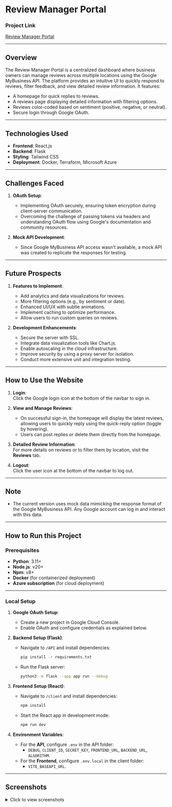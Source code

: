 # **Review Manager Portal**

### **Project Link**
[Review Manager Portal](http://restaverse-tf-312.centralindia.cloudapp.azure.com/)

---

## **Overview**
The Review Manager Portal is a centralized dashboard where business owners can manage reviews across multiple locations using the Google MyBusiness API. The platform provides an intuitive UI to quickly respond to reviews, filter feedback, and view detailed review information. It features:

- A homepage for quick replies to reviews.
- A reviews page displaying detailed information with filtering options.
- Reviews color-coded based on sentiment (positive, negative, or neutral).
- Secure login through Google OAuth.

---

## **Technologies Used**
- **Frontend**: React.js
- **Backend**: Flask
- **Styling**: Tailwind CSS
- **Deployment**: Docker, Terraform, Microsoft Azure

---

## **Challenges Faced**
1. **OAuth Setup**:  
   - Implementing OAuth securely, ensuring token encryption during client-server communication.
   - Overcoming the challenge of passing tokens via headers and understanding OAuth flow using Google's documentation and community resources.

2. **Mock API Development**:  
   - Since Google MyBusiness API access wasn't available, a mock API was created to replicate the responses for testing.

---

## **Future Prospects**
1. **Features to Implement**:
   - Add analytics and data visualizations for reviews.
   - More filtering options (e.g., by sentiment or date).
   - Enhanced UI/UX with subtle animations.
   - Implement caching to optimize performance.
   - Allow users to run custom queries on reviews.

2. **Development Enhancements**:
   - Secure the server with SSL.
   - Integrate data visualization tools like Chart.js.
   - Enable autoscaling in the cloud infrastructure.
   - Improve security by using a proxy server for isolation.
   - Conduct more extensive unit and integration testing.

---

## **How to Use the Website**
1. **Login**:  
   Click the Google login icon at the bottom of the navbar to sign in.
   
2. **View and Manage Reviews**:  
   - On successful sign-in, the homepage will display the latest reviews, allowing users to quickly reply using the quick-reply option (toggle by hovering).
   - Users can post replies or delete them directly from the homepage.
   
3. **Detailed Review Information**:  
   For more details on reviews or to filter them by location, visit the **Reviews** tab.

4. **Logout**:  
   Click the user icon at the bottom of the navbar to log out.

---

## **Note**
- The current version uses mock data mimicking the response format of the Google MyBusiness API. Any Google account can log in and interact with this data.

---

## **How to Run this Project**

### **Prerequisites**
- **Python**: 3.11+
- **Node.js**: v20+
- **Npm**: v8+
- **Docker** (for containerized deployment)
- **Azure subscription** (for cloud deployment)

---

### **Local Setup**

1. **Google OAuth Setup**:
   - Create a new project in Google Cloud Console.
   - Enable OAuth and configure credentials as explained below.

2. **Backend Setup (Flask)**:
   - Navigate to `/API` and install dependencies:
     ```bash
     pip install -r requirements.txt
     ```
   - Run the Flask server:
     ```bash
     python3 -m flask --app app run --debug
     ```

3. **Frontend Setup (React)**:
   - Navigate to `/client` and install dependencies:
     ```bash
     npm install
     ```
   - Start the React app in development mode:
     ```bash
     npm run dev
     ```

4. **Environment Variables**:
   - For the **API**, configure `.env` in the API folder:
     - `DEBUG`, `CLIENT_ID`, `SECRET_KEY`, `FRONTEND_URL`, `BACKEND_URL`, `ALGORITHM`.
   - For the **Frontend**, configure `.env.local` in the client folder:
     - `VITE_BASEAPI_URL`.

---

## **Screenshots**

<details>
  <summary>Click to view screenshots</summary>

  <img src="https://github.com/anuraggade196/Restaverse-Review_Manager_Portal/assets/32789691/ec27b57c-1382-4cc0-b886-306b40dd19cc" width="30%">

</details>



